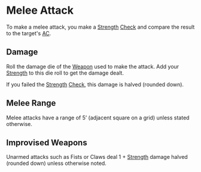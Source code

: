 # Melee Attack
To make a melee attack, you make a [Strength](../Player%20Characters/Chosen%20Statistics/Strength.md) [Check](Check.md) and compare the result to the target's [AC](../Player%20Characters/Derived%20Statistics/Armor%20Class.md).
## Damage
Roll the damage die of the [Weapon](../Items/Equipment/Weapons.md) used to make the attack. Add your [Strength](../Player%20Characters/Chosen%20Statistics/Strength.md) to this die roll to get the damage dealt.

If you failed the [Strength](../Player%20Characters/Chosen%20Statistics/Strength.md) [Check](Check.md), this damage is halved (rounded down).
## Melee Range
Melee attacks have a range of 5’ (adjacent square on a grid) unless stated otherwise.
## Improvised Weapons
Unarmed attacks such as Fists or Claws deal 1 + [Strength](../Player%20Characters/Chosen%20Statistics/Strength.md) damage halved (rounded down) unless otherwise noted.